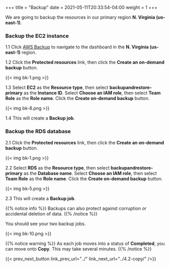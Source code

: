 +++
title = "Backup"
date =  2021-05-11T20:33:54-04:00
weight = 1
+++

We are going to backup the resources in our primary region **N. Virginia (us-east-1)**.

### Backup the EC2 instance

1.1 Click [AWS Backup](https://us-east-1.console.aws.amazon.com/backup/home?region=us-east-1#/) to navigate to the dashboard in the **N. Virginia (us-east-1)** region.

1.2 Click the **Protected resources** link, then click the **Create an on-demand backup** button.

{{< img bk-1.png >}}

1.3 Select **EC2** as the **Resource type**, then select **backupandrestore-primary** as the **Instance ID**.  Select **Choose an IAM role**, then select **Team Role** as the **Role name**. Click the **Create on-demand backup** button.

{{< img bk-8.png >}}

1.4 This will create a **Backup job**.

### Backup the RDS database

2.1 Click the **Protected resources** link, then click the **Create an on-demand backup** button.

{{< img bk-1.png >}}

2.2 Select **RDS** as the **Resource type**, then select **backupandrestore-primary** as the **Database name**. Select **Choose an IAM role**, then select **Team Role** as the **Role name**. Click the **Create on-demand backup** button.

{{< img bk-5.png >}}

2.3 This will create a **Backup job**.

{{% notice info %}}
Backups can also protect against corruption or accidental deletion of data.
{{% /notice %}}

You should see your two backup jobs.  

{{< img bk-10.png >}}

{{% notice warning %}}
As each job moves into a status of **Completed**, you can move onto **Copy**. This may take several minutes.
{{% /notice %}}

{{< prev_next_button link_prev_url="../" link_next_url="../4.2-copy/" />}}